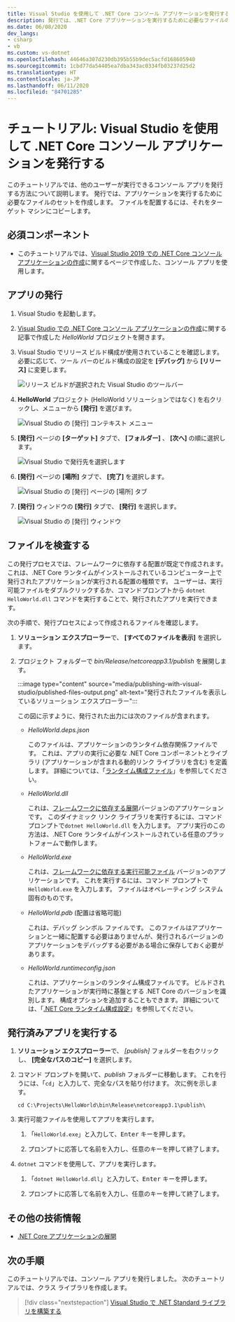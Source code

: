 ```yaml
---
title: Visual Studio を使用して .NET Core コンソール アプリケーションを発行する
description: 発行では、.NET Core アプリケーションを実行するために必要なファイルのセットを作成します。
ms.date: 06/08/2020
dev_langs:
- csharp
- vb
ms.custom: vs-dotnet
ms.openlocfilehash: 44646a307d230db395b55b9dec5acfd168605940
ms.sourcegitcommit: 1cbd77da54405ea7dba343ac0334fb03237d25d2
ms.translationtype: HT
ms.contentlocale: ja-JP
ms.lasthandoff: 06/11/2020
ms.locfileid: "84701285"
---
```

# <a name="tutorial-publish-a-net-core-console-application-using-visual-studio"></a>チュートリアル: Visual Studio を使用して .NET Core コンソール アプリケーションを発行する

このチュートリアルでは、他のユーザーが実行できるコンソール アプリを発行する方法について説明します。 発行では、アプリケーションを実行するために必要なファイルのセットを作成します。 ファイルを配置するには、それをターゲット マシンにコピーします。

## <a name="prerequisites"></a>必須コンポーネント

- このチュートリアルでは、[Visual Studio 2019 での .NET Core コンソール アプリケーションの作成](with-visual-studio.md)に関するページで作成した、コンソール アプリを使用します。

## <a name="publish-the-app"></a>アプリの発行

1. Visual Studio を起動します。

1. [Visual Studio での .NET Core コンソール アプリケーションの作成](with-visual-studio.md)に関する記事で作成した *HelloWorld* プロジェクトを開きます。

1. Visual Studio でリリース ビルド構成が使用されていることを確認します。 必要に応じて、ツール バーのビルド構成の設定を **[デバッグ]** から **[リリース]** に変更します。

   ![リリース ビルドが選択された Visual Studio のツールバー](media/publishing-with-visual-studio/visual-studio-toolbar-release.png)

1. **HelloWorld** プロジェクト (HelloWorld ソリューションではなく) を右クリックし、メニューから **[発行]** を選びます。

   ![Visual Studio の [発行] コンテキスト メニュー](media/publishing-with-visual-studio/publish-context-menu.png)

1. **[発行]** ページの **[ターゲット]** タブで、 **[フォルダー]** 、 **[次へ]** の順に選択します。

   ![Visual Studio で発行先を選択します](media/publishing-with-visual-studio/pick-publish-target.png)

1. **[発行]** ページの **[場所]** タブで、 **[完了]** を選択します。

   ![Visual Studio の [発行] ページの [場所] タブ](media/publishing-with-visual-studio/publish-page-loc-tab.png)

1. **[発行]** ウィンドウの **[発行]** タブで、 **[発行]** を選択します。

   ![Visual Studio の [発行] ウィンドウ](media/publishing-with-visual-studio/publish-page.png)

## <a name="inspect-the-files"></a>ファイルを検査する

この発行プロセスでは、フレームワークに依存する配置が既定で作成されます。これは、.NET Core ランタイムがインストールされているコンピューター上で発行されたアプリケーションが実行される配置の種類です。 ユーザーは、実行可能ファイルをダブルクリックするか、コマンドプロンプトから `dotnet HelloWorld.dll` コマンドを実行することで、発行されたアプリを実行できます。

次の手順で、発行プロセスによって作成されるファイルを確認します。

1. **ソリューション エクスプローラー**で、 **[すべてのファイルを表示]** を選択します。

1. プロジェクト フォルダーで *bin/Release/netcoreapp3.1/publish* を展開します。

   :::image type="content" source="media/publishing-with-visual-studio/published-files-output.png" alt-text="発行されたファイルを表示しているソリューション エクスプローラー":::

   この図に示すように、発行された出力には次のファイルが含まれます。

   * *HelloWorld.deps.json*

      このファイルは、アプリケーションのランタイム依存関係ファイルです。 これは、アプリの実行に必要な .NET Core コンポーネントとライブラリ (アプリケーションが含まれる動的リンク ライブラリを含む) を定義します。 詳細については、「[ランタイム構成ファイル](https://github.com/dotnet/cli/blob/85ca206d84633d658d7363894c4ea9d59e515c1a/Documentation/specs/runtime-configuration-file.md)」を参照してください。

   * *HelloWorld.dll*

      これは、[フレームワークに依存する展開](../deploying/deploy-with-cli.md#framework-dependent-deployment)バージョンのアプリケーションです。 このダイナミック リンク ライブラリを実行するには、コマンド プロンプトで`dotnet HelloWorld.dll` を入力します。 アプリ実行のこの方法は、.NET Core ランタイムがインストールされている任意のプラットフォームで動作します。

   * *HelloWorld.exe*

      これは、[フレームワークに依存する実行可能ファイル](../deploying/deploy-with-cli.md#framework-dependent-executable) バージョンのアプリケーションです。 これを実行するには、コマンド プロンプトで `HelloWorld.exe` を入力します。 ファイルはオペレーティング システム固有のものです。

   * *HelloWorld.pdb* (配置は省略可能)

      これは、デバッグ シンボル ファイルです。 このファイルはアプリケーションと一緒に配置する必要はありませんが、発行されるバージョンのアプリケーションをデバッグする必要がある場合に保存しておく必要があります。

   * *HelloWorld.runtimeconfig.json*

      これは、アプリケーションのランタイム構成ファイルです。 ビルドされたアプリケーションが実行時に基盤とする .NET Core のバージョンを識別します。 構成オプションを追加することもできます。 詳細については、「[.NET Core ランタイム構成設定](../run-time-config/index.md#runtimeconfigjson)」を参照してください。

## <a name="run-the-published-app"></a>発行済みアプリを実行する

1. **ソリューション エクスプローラー**で、 *[publish]* フォルダーを右クリックし、 **[完全なパスのコピー]** を選択します。

1. コマンド プロンプトを開いて、*publish* フォルダーに移動します。 これを行うには、「`cd`」と入力して、完全なパスを貼り付けます。 次に例を示します。

   ```
   cd C:\Projects\HelloWorld\bin\Release\netcoreapp3.1\publish\
   ```

1. 実行可能ファイルを使用してアプリを実行します。

   1. 「`HelloWorld.exe`」と入力して、<kbd>Enter</kbd> キーを押します。

   1. プロンプトに応答して名前を入力し、任意のキーを押して終了します。

1. `dotnet` コマンドを使用して、アプリを実行します。

   1. 「`dotnet HelloWorld.dll`」と入力して、<kbd>Enter</kbd> キーを押します。

   1. プロンプトに応答して名前を入力し、任意のキーを押して終了します。

## <a name="additional-resources"></a>その他の技術情報

- [.NET Core アプリケーションの展開](../deploying/index.md)

## <a name="next-steps"></a>次の手順

このチュートリアルでは、コンソール アプリを発行しました。 次のチュートリアルでは、クラス ライブラリを作成します。

> [!div class="nextstepaction"]
> [Visual Studio で .NET Standard ライブラリを構築する](library-with-visual-studio.md)
